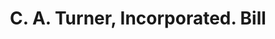 ---
doi: 10.7916/D82J7PZN
date_other: '1917'
date_other_textual: '1917'
form: printed ephemera
genre:
- Invoices
name:
- C. A. Turner, Incorporated
object_in_context_url: https://biggert.cul.columbia.edu/items/view/ave_biggert_01465
subject_hierarchical_geographic:
- Pittsburgh, Pennsylvania, United States
subject_name:
- C. A. Turner, Incorporated
title: C. A. Turner, Incorporated. Bill
sort_title: C. A. Turner, Incorporated. Bill
call_number: ave_biggert_01465
coordinates:
- 40.439722222222215,-79.97638888888889
pid: ave_biggert_01465
identifiers: ave_biggert_01465
thumbnail: https://derivativo-2.library.columbia.edu/iiif/2/ldpd:343979/full/!256,256/0/native.jpg
permalink: "/items/ave_biggert_01465/"
layout: iiif-image-page
---